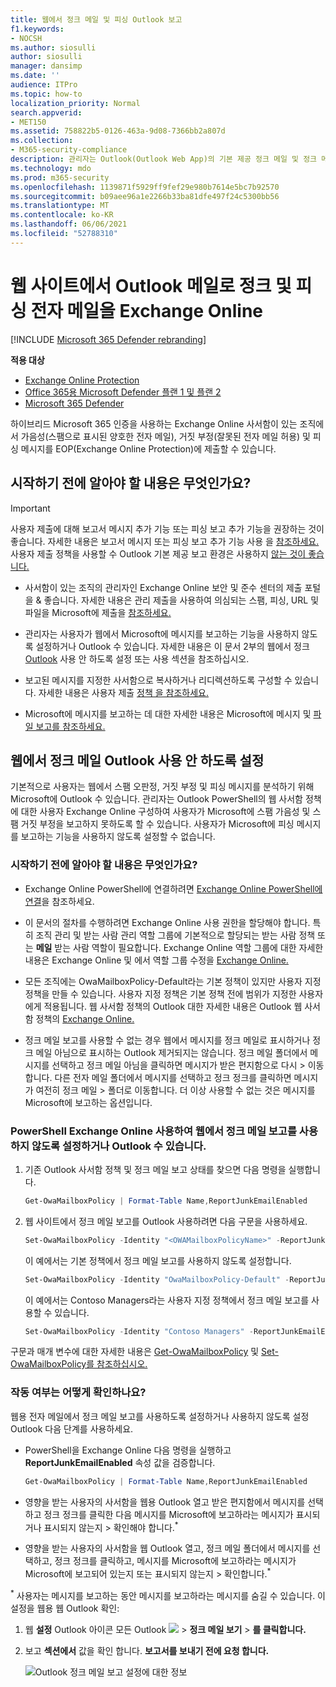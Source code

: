 ```yaml
---
title: 웹에서 정크 메일 및 피싱 Outlook 보고
f1.keywords:
- NOCSH
ms.author: siosulli
author: siosulli
manager: dansimp
ms.date: ''
audience: ITPro
ms.topic: how-to
localization_priority: Normal
search.appverid:
- MET150
ms.assetid: 758822b5-0126-463a-9d08-7366bb2a807d
ms.collection:
- M365-security-compliance
description: 관리자는 Outlook(Outlook Web App)의 기본 제공 정크 메일 및 정크 메일이 아닌 기본 제공 정크 및 피싱 전자 메일 보고 옵션에 대해 Exchange Online 사용자에 대해 이러한 보고 옵션을 사용하지 않도록 설정하는 방법을 배울 수 있습니다.
ms.technology: mdo
ms.prod: m365-security
ms.openlocfilehash: 1139871f5929ff9fef29e980b7614e5bc7b92570
ms.sourcegitcommit: b09aee96a1e2266b33ba81dfe497f24c5300bb56
ms.translationtype: MT
ms.contentlocale: ko-KR
ms.lasthandoff: 06/06/2021
ms.locfileid: "52788310"
---
```

# <a name="report-junk-and-phishing-email-in-outlook-on-the-web-in-exchange-online"></a>웹 사이트에서 Outlook 메일로 정크 및 피싱 전자 메일을 Exchange Online

[!INCLUDE [Microsoft 365 Defender rebranding](../includes/microsoft-defender-for-office.md)]

**적용 대상**
- [Exchange Online Protection](exchange-online-protection-overview.md)
- [Office 365용 Microsoft Defender 플랜 1 및 플랜 2](defender-for-office-365.md)
- [Microsoft 365 Defender](../defender/microsoft-365-defender.md)

하이브리드 Microsoft 365 인증을 사용하는 Exchange Online 사서함이 있는 조직에서 가음성(스팸으로 표시된 양호한 전자 메일), 거짓 부정(잘못된 전자 메일 허용) 및 피싱 메시지를 EOP(Exchange Online Protection)에 제출할 수 있습니다. [](../../enterprise/hybrid-modern-auth-overview.md)

## <a name="what-do-you-need-to-know-before-you-begin"></a>시작하기 전에 알아야 할 내용은 무엇인가요?

> [!IMPORTANT]
> 사용자 제출에 대해 보고서 메시지 추가 기능 또는 피싱 보고 추가 기능을 권장하는 것이 좋습니다. 자세한 내용은 보고서 메시지 또는 피싱 보고 추가 기능 사용 을 [참조하세요.](./enable-the-report-message-add-in.md) 사용자 제출 정책을 사용할 수 Outlook 기본 제공 보고 환경은 사용하지 [않는 것이 좋습니다.](./user-submission.md)

- 사서함이 있는 조직의 관리자인 Exchange Online 보안 및 준수 센터의 제출 포털을 & 좋습니다. 자세한 내용은 관리 제출을 사용하여 의심되는 스팸, 피싱, URL 및 파일을 Microsoft에 제출을 [참조하세요.](admin-submission.md)

- 관리자는 사용자가 웹에서 Microsoft에 메시지를 보고하는 기능을 사용하지 않도록 설정하거나 Outlook 수 있습니다. 자세한 내용은 이 문서 2부의 웹에서 정크 [Outlook](#disable-or-enable-junk-email-reporting-in-outlook-on-the-web) 사용 안 하도록 설정 또는 사용 섹션을 참조하십시오.

- 보고된 메시지를 지정한 사서함으로 복사하거나 리디렉션하도록 구성할 수 있습니다. 자세한 내용은 사용자 제출 [정책 을 참조하세요.](user-submission.md)

- Microsoft에 메시지를 보고하는 데 대한 자세한 내용은 Microsoft에 메시지 및 [파일 보고를 참조하세요.](report-junk-email-messages-to-microsoft.md)

## <a name="disable-or-enable-junk-email-reporting-in-outlook-on-the-web"></a>웹에서 정크 메일 Outlook 사용 안 하도록 설정

기본적으로 사용자는 웹에서 스팸 오판정, 거짓 부정 및 피싱 메시지를 분석하기 위해 Microsoft에 Outlook 수 있습니다. 관리자는 Outlook PowerShell의 웹 사서함 정책에 대한 사용자 Exchange Online 구성하여 사용자가 Microsoft에 스팸 가음성 및 스팸 거짓 부정을 보고하지 못하도록 할 수 있습니다. 사용자가 Microsoft에 피싱 메시지를 보고하는 기능을 사용하지 않도록 설정할 수 없습니다.

### <a name="what-do-you-need-to-know-before-you-begin"></a>시작하기 전에 알아야 할 내용은 무엇인가요?

- Exchange Online PowerShell에 연결하려면 [Exchange Online PowerShell에 연결](/powershell/exchange/connect-to-exchange-online-powershell)을 참조하세요.

- 이 문서의 절차를 수행하려면 Exchange Online 사용 권한을 할당해야 합니다. 특히 조직 관리 및 받는 사람 관리 역할 그룹에 기본적으로  할당되는  받는 사람 정책 또는 **메일** 받는 사람 역할이 필요합니다.  Exchange Online 역할 그룹에 대한 자세한 내용은 Exchange Online [](/exchange/permissions-exo/permissions-exo) 및 에서 역할 그룹 수정을 [Exchange Online.](/Exchange/permissions-exo/role-groups#modify-role-groups)

- 모든 조직에는 OwaMailboxPolicy-Default라는 기본 정책이 있지만 사용자 지정 정책을 만들 수 있습니다. 사용자 지정 정책은 기본 정책 전에 범위가 지정한 사용자에게 적용됩니다. 웹 사서함 정책의 Outlook 대한 자세한 내용은 Outlook 웹 사서함 정책의 [Exchange Online.](/Exchange/clients-and-mobile-in-exchange-online/outlook-on-the-web/outlook-web-app-mailbox-policies)

- 정크 메일 보고를 사용할 수 없는 경우 웹에서 메시지를 정크 메일로 표시하거나 정크 메일 아님으로 표시하는 Outlook 제거되지는 않습니다. 정크 메일 폴더에서 메시지를 선택하고 정크 메일 아님을 클릭하면 메시지가 받은 편지함으로 다시  \>  이동합니다. 다른 전자 메일 폴더에서 메시지를 선택하고  정크 정크를 클릭하면 메시지가 여전히 정크 메일 \>  폴더로 이동합니다. 더 이상 사용할 수 없는 것은 메시지를 Microsoft에 보고하는 옵션입니다.

### <a name="use-exchange-online-powershell-to-disable-or-enable-junk-email-reporting-in-outlook-on-the-web"></a>PowerShell Exchange Online 사용하여 웹에서 정크 메일 보고를 사용하지 않도록 설정하거나 Outlook 수 있습니다.

1. 기존 Outlook 사서함 정책 및 정크 메일 보고 상태를 찾으면 다음 명령을 실행합니다.

   ```powershell
   Get-OwaMailboxPolicy | Format-Table Name,ReportJunkEmailEnabled
   ```

2. 웹 사이트에서 정크 메일 보고를 Outlook 사용하려면 다음 구문을 사용하세요.

   ```powershell
   Set-OwaMailboxPolicy -Identity "<OWAMailboxPolicyName>" -ReportJunkEmailEnabled <$true | $false>
   ```

   이 예에서는 기본 정책에서 정크 메일 보고를 사용하지 않도록 설정합니다.

   ```powershell
   Set-OwaMailboxPolicy -Identity "OwaMailboxPolicy-Default" -ReportJunkEmailEnabled $false
   ```

   이 예에서는 Contoso Managers라는 사용자 지정 정책에서 정크 메일 보고를 사용할 수 있습니다.

   ```powershell
   Set-OwaMailboxPolicy -Identity "Contoso Managers" -ReportJunkEmailEnabled $true
   ```

구문과 매개 변수에 대한 자세한 내용은 [Get-OwaMailboxPolicy](/powershell/module/exchange/get-owamailboxpolicy) 및 [Set-OwaMailboxPolicy를 참조하십시오.](/powershell/module/exchange/set-owamailboxpolicy)

### <a name="how-do-you-know-this-worked"></a>작동 여부는 어떻게 확인하나요?

웹용 전자 메일에서 정크 메일 보고를 사용하도록 설정하거나 사용하지 않도록 설정 Outlook 다음 단계를 사용하세요.

- PowerShell을 Exchange Online 다음 명령을 실행하고 **ReportJunkEmailEnabled** 속성 값을 검증합니다.

  ```powershell
  Get-OwaMailboxPolicy | Format-Table Name,ReportJunkEmailEnabled
  ```

- 영향을 받는 사용자의 사서함을 웹용 Outlook 열고 받은 편지함에서 메시지를 선택하고  정크 정크를 클릭한 다음 메시지를 Microsoft에 보고하라는 메시지가 표시되거나 표시되지 않는지 \>  확인해야 합니다.<sup>\*</sup>

- 영향을 받는 사용자의 사서함을 웹 Outlook 열고, 정크 메일 폴더에서 메시지를 선택하고, 정크 정크를 클릭하고, 메시지를 Microsoft에 보고하라는 메시지가 Microsoft에 보고되어 있는지 또는 표시되지 않는지  \>  확인합니다.<sup>\*</sup>

<sup>\*</sup> 사용자는 메시지를 보고하는 동안 메시지를 보고하라는 메시지를 숨길 수 있습니다. 이 설정을 웹용 웹 Outlook 확인:

1. 웹 **설정** Outlook 아이콘 모든 Outlook ![ ](../../media/owa-settings-icon.png) \> **정크 메일 보기** \> **를 클릭합니다.**
2. 보고 **섹션에서** 값을 확인 합니다. **보고서를 보내기 전에 요청 합니다.**

   ![Outlook 정크 메일 보고 설정에 대한 정보](../../media/owa-junk-email-reporting-options.png)

